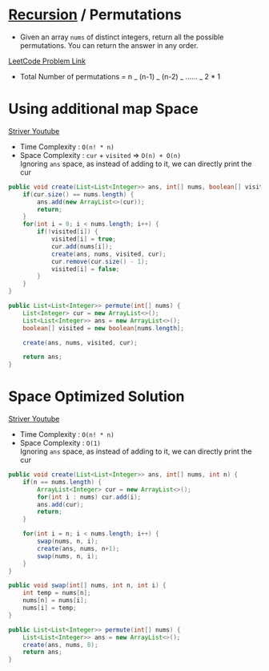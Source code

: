 # [Recursion](./recursion%20and%20backtracking.md) / Permutations

-   Given an array `nums` of distinct integers, return all the possible permutations. You can return the answer in any order.

[LeetCode Problem Link](https://leetcode.com/problems/permutations/description/)

-   Total Number of permutations = n _ (n-1) _ (n-2) _ ...... _ 2 \* 1

# Using additional map Space

[Striver Youtube](https://www.youtube.com/watch?v=YK78FU5Ffjw)

-   Time Complexity : `O(n! * n)`
-   Space Complexity : `cur` + `visited` => `O(n) + O(n)`
    <br>Ignoring `ans` space, as instead of adding to it, we can directly print the cur

```java
public void create(List<List<Integer>> ans, int[] nums, boolean[] visited List<Integer> cur) {
    if(cur.size() == nums.length) {
        ans.add(new ArrayList<>(cur));
        return;
    }
    for(int i = 0; i < nums.length; i++) {
        if(!visited[i]) {
            visited[i] = true;
            cur.add(nums[i]);
            create(ans, nums, visited, cur);
            cur.remove(cur.size() - 1);
            visited[i] = false;
        }
    }
}
```

```java
public List<List<Integer>> permute(int[] nums) {
    List<Integer> cur = new ArrayList<>();
    List<List<Integer>> ans = new ArrayList<>();
    boolean[] visited = new boolean[nums.length];

    create(ans, nums, visited, cur);

    return ans;
}
```

# Space Optimized Solution

[Striver Youtube](https://www.youtube.com/watch?v=f2ic2Rsc9pU)

-   Time Complexity : `O(n! * n)`
-   Space Complexity : `O(1)`
    <br>Ignoring `ans` space, as instead of adding to it, we can directly print the cur

```java
public void create(List<List<Integer>> ans, int[] nums, int n) {
    if(n == nums.length) {
        ArrayList<Integer> cur = new ArrayList<>();
        for(int i : nums) cur.add(i);
        ans.add(cur);
        return;
    }

    for(int i = n; i < nums.length; i++) {
        swap(nums, n, i);
        create(ans, nums, n+1);
        swap(nums, n, i);
    }
}
```

```java
public void swap(int[] nums, int n, int i) {
    int temp = nums[n];
    nums[n] = nums[i];
    nums[i] = temp;
}

public List<List<Integer>> permute(int[] nums) {
    List<List<Integer>> ans = new ArrayList<>();
    create(ans, nums, 0);
    return ans;
}
```

